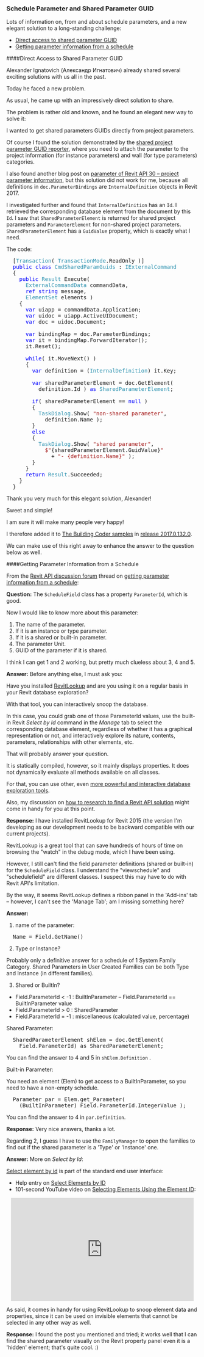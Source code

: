 <head>
<meta http-equiv="Content-Type" content="text/html; charset=utf-8">
<link rel="stylesheet" type="text/css" href="bc.css">
<script src="run_prettify.js" type="text/javascript"></script>
<!--
<script src="https://google-code-prettify.googlecode.com/svn/loader/run_prettify.js" type="text/javascript"></script>
-->
</head>

<!---

- Alexander Ignatovich (Александр Игнатович) 
  Elegant solution to get project parameters GUID directly for the building coder

- 12553492 [Getting parameter information from a schedule]
  http://forums.autodesk.com/t5/revit-api-forum/getting-parameter-information-from-a-schedule/m-p/6802850

#RevitAPI @AutodeskRevit #aec #bim #dynamobim @AutodeskForge

Lots of information on, from and about schedule parameters, and a new elegant solution to a long-standing challenge
&ndash; Direct access to shared parameter GUID
&ndash; Getting parameter information from a schedule...

#AULondon, #UI, #innovation, #RevitAPI, @AutodeskRevit

Direct access to shared param GUID & param info from a schedule #RevitAPI @AutodeskRevit #aec #bim #dynamobim @AutodeskForge http://bit.ly/paramguid

-->

### Schedule Parameter and Shared Parameter GUID

Lots of information on, from and about schedule parameters, and a new elegant solution to a long-standing challenge:

- [Direct access to shared parameter GUID](#2)
- [Getting parameter information from a schedule](#3)


####<a name="2"></a>Direct Access to Shared Parameter GUID

Alexander Ignatovich (Александр Игнатович) already shared several exciting solutions with us all in the past.

Today he faced a new problem.

As usual, he came up with an impressively direct solution to share.

The problem is rather old and known, and he found an elegant new way to solve it:

I wanted to get shared parameters GUIDs directly from project parameters.

Of course I found the solution demonstrated by 
the [shared project parameter GUID reporter](http://thebuildingcoder.typepad.com/blog/2015/12/shared-project-parameter-guid-reporter.html), where you need to attach the parameter to the project information (for instance parameters) and wall (for type parameters) categories.

I also found another blog post on [parameter of Revit API 30 &ndash; project parameter information](http://spiderinnet.typepad.com/blog/2011/05/parameter-of-revit-api-30-project-parameter-information.html), but this solution did not work for me, because all definitions in `doc.ParameterBindings` are `InternalDefinition` objects in Revit 2017.

I investigated further and found that `InternalDefinition` has an `Id`. I retrieved the corresponding database element from the document by this `Id`. I saw that `SharedParameterElement` is returned for shared project parameters and `ParameterElement` for non-shared project parameters. `SharedParameterElement` has a `GuidValue` property, which is exactly what I need.

The code:

<pre class="code">
&nbsp;&nbsp;[<span style="color:#2b91af;">Transaction</span>(&nbsp;<span style="color:#2b91af;">TransactionMode</span>.ReadOnly&nbsp;)]
&nbsp;&nbsp;<span style="color:blue;">public</span>&nbsp;<span style="color:blue;">class</span>&nbsp;<span style="color:#2b91af;">CmdSharedParamGuids</span>&nbsp;:&nbsp;<span style="color:#2b91af;">IExternalCommand</span>
&nbsp;&nbsp;{
&nbsp;&nbsp;&nbsp;&nbsp;<span style="color:blue;">public</span>&nbsp;<span style="color:#2b91af;">Result</span>&nbsp;Execute(
&nbsp;&nbsp;&nbsp;&nbsp;&nbsp;&nbsp;<span style="color:#2b91af;">ExternalCommandData</span>&nbsp;commandData,
&nbsp;&nbsp;&nbsp;&nbsp;&nbsp;&nbsp;<span style="color:blue;">ref</span>&nbsp;<span style="color:blue;">string</span>&nbsp;message,
&nbsp;&nbsp;&nbsp;&nbsp;&nbsp;&nbsp;<span style="color:#2b91af;">ElementSet</span>&nbsp;elements&nbsp;)
&nbsp;&nbsp;&nbsp;&nbsp;{
&nbsp;&nbsp;&nbsp;&nbsp;&nbsp;&nbsp;<span style="color:blue;">var</span>&nbsp;uiapp&nbsp;=&nbsp;commandData.Application;
&nbsp;&nbsp;&nbsp;&nbsp;&nbsp;&nbsp;<span style="color:blue;">var</span>&nbsp;uidoc&nbsp;=&nbsp;uiapp.ActiveUIDocument;
&nbsp;&nbsp;&nbsp;&nbsp;&nbsp;&nbsp;<span style="color:blue;">var</span>&nbsp;doc&nbsp;=&nbsp;uidoc.Document;
 
&nbsp;&nbsp;&nbsp;&nbsp;&nbsp;&nbsp;<span style="color:blue;">var</span>&nbsp;bindingMap&nbsp;=&nbsp;doc.ParameterBindings;
&nbsp;&nbsp;&nbsp;&nbsp;&nbsp;&nbsp;<span style="color:blue;">var</span>&nbsp;it&nbsp;=&nbsp;bindingMap.ForwardIterator();
&nbsp;&nbsp;&nbsp;&nbsp;&nbsp;&nbsp;it.Reset();
 
&nbsp;&nbsp;&nbsp;&nbsp;&nbsp;&nbsp;<span style="color:blue;">while</span>(&nbsp;it.MoveNext()&nbsp;)
&nbsp;&nbsp;&nbsp;&nbsp;&nbsp;&nbsp;{
&nbsp;&nbsp;&nbsp;&nbsp;&nbsp;&nbsp;&nbsp;&nbsp;<span style="color:blue;">var</span>&nbsp;definition&nbsp;=&nbsp;(<span style="color:#2b91af;">InternalDefinition</span>)&nbsp;it.Key;
 
&nbsp;&nbsp;&nbsp;&nbsp;&nbsp;&nbsp;&nbsp;&nbsp;<span style="color:blue;">var</span>&nbsp;sharedParameterElement&nbsp;=&nbsp;doc.GetElement(
&nbsp;&nbsp;&nbsp;&nbsp;&nbsp;&nbsp;&nbsp;&nbsp;&nbsp;&nbsp;definition.Id&nbsp;)&nbsp;<span style="color:blue;">as</span>&nbsp;<span style="color:#2b91af;">SharedParameterElement</span>;
 
&nbsp;&nbsp;&nbsp;&nbsp;&nbsp;&nbsp;&nbsp;&nbsp;<span style="color:blue;">if</span>(&nbsp;sharedParameterElement&nbsp;==&nbsp;<span style="color:blue;">null</span>&nbsp;)
&nbsp;&nbsp;&nbsp;&nbsp;&nbsp;&nbsp;&nbsp;&nbsp;{
&nbsp;&nbsp;&nbsp;&nbsp;&nbsp;&nbsp;&nbsp;&nbsp;&nbsp;&nbsp;<span style="color:#2b91af;">TaskDialog</span>.Show(&nbsp;<span style="color:#a31515;">&quot;non-shared&nbsp;parameter&quot;</span>,
&nbsp;&nbsp;&nbsp;&nbsp;&nbsp;&nbsp;&nbsp;&nbsp;&nbsp;&nbsp;&nbsp;&nbsp;definition.Name&nbsp;);
&nbsp;&nbsp;&nbsp;&nbsp;&nbsp;&nbsp;&nbsp;&nbsp;}
&nbsp;&nbsp;&nbsp;&nbsp;&nbsp;&nbsp;&nbsp;&nbsp;<span style="color:blue;">else</span>
&nbsp;&nbsp;&nbsp;&nbsp;&nbsp;&nbsp;&nbsp;&nbsp;{
&nbsp;&nbsp;&nbsp;&nbsp;&nbsp;&nbsp;&nbsp;&nbsp;&nbsp;&nbsp;<span style="color:#2b91af;">TaskDialog</span>.Show(&nbsp;<span style="color:#a31515;">&quot;shared&nbsp;parameter&quot;</span>,
&nbsp;&nbsp;&nbsp;&nbsp;&nbsp;&nbsp;&nbsp;&nbsp;&nbsp;&nbsp;&nbsp;&nbsp;<span style="color:#a31515;">$&quot;</span>{sharedParameterElement.GuidValue}<span style="color:#a31515;">&quot;</span>
&nbsp;&nbsp;&nbsp;&nbsp;&nbsp;&nbsp;&nbsp;&nbsp;&nbsp;&nbsp;&nbsp;&nbsp;&nbsp;&nbsp;+&nbsp;<span style="color:#a31515;">&quot;-&nbsp;{definition.Name}&quot;</span>&nbsp;);
&nbsp;&nbsp;&nbsp;&nbsp;&nbsp;&nbsp;&nbsp;&nbsp;}
&nbsp;&nbsp;&nbsp;&nbsp;&nbsp;&nbsp;}
&nbsp;&nbsp;&nbsp;&nbsp;&nbsp;&nbsp;<span style="color:blue;">return</span>&nbsp;<span style="color:#2b91af;">Result</span>.Succeeded;
&nbsp;&nbsp;&nbsp;&nbsp;}
&nbsp;&nbsp;}
</pre>

Thank you very much for this elegant solution, Alexander!

Sweet and simple!

I am sure it will make many people very happy!

I therefore added it to [The Building Coder samples](https://github.com/jeremytammik/the_building_coder_samples) 
in [release 2017.0.132.0](https://github.com/jeremytammik/the_building_coder_samples/releases/tag/2017.0.132.0).

We can make use of this right away to enhance the answer to the question below as well.



####<a name="3"></a>Getting Parameter Information from a Schedule

From
the [Revit API discussion forum](http://forums.autodesk.com/t5/revit-api/bd-p/160) thread
on [getting parameter information from a schedule](http://forums.autodesk.com/t5/revit-api-forum/getting-parameter-information-from-a-schedule/m-p/6802850):

**Question:** The `ScheduleField` class has a property `ParameterId`, which is good.

Now I would like to know more about this parameter:

1. The name of the parameter.
2. If it is an instance or type parameter.
3. If it is a shared or built-in parameter.
4. The parameter Unit.
5. GUID of the parameter if it is shared.

I think I can get 1 and 2 working, but pretty much clueless about 3, 4 and 5.

**Answer:** Before anything else, I must ask you:

Have you installed [RevitLookup](https://github.com/jeremytammik/RevitLookup) and are you using it on a regular basis in your Revit database exploration?

With that tool, you can interactively snoop the database.

In this case, you could grab one of those ParameterId values, use the built-in Revit *Select by Id* command in the *Manage* tab to select the corresponding database element, regardless of whether it has a graphical representation or not, and interactively explore its nature, contents, parameters, relationships with other elements, etc.

That will probably answer your question.

It is statically compiled, however, so it mainly displays properties. It does not dynamically evaluate all methods available on all classes.

For that, you can use other,
even [more powerful and interactive database exploration tools](http://thebuildingcoder.typepad.com/blog/2013/11/intimate-revit-database-exploration-with-the-python-shell.html).

Also, my discussion
on [how to research to find a Revit API solution](http://thebuildingcoder.typepad.com/blog/2017/01/virtues-of-reproduction-research-mep-settings-ontology.html#3) might
come in handy for you at this point.

**Response:** I have installed RevitLookup for Revit 2015 (the version I'm developing as our development needs to be backward compatible with our current projects).

RevitLookup is a great tool that can save hundreds of hours of time on browsing the "watch" in the debug mode, which I have been using.

However, I still can't find the field parameter definitions (shared or built-in) for the `ScheduleField` class. I understand the "viewschedule" and "schedulefield" are different classes. I suspect this may have to do with Revit API's limitation.

By the way, it seems RevitLookup defines a ribbon panel in the 'Add-ins' tab &ndash; however, I can't see the 'Manage Tab'; am I missing something here?

**Answer:**

1. name of the parameter:

<pre class="code">
  Name = Field.GetName()
</pre>

2. Type or Instance?

Probably only a definitive answer for a schedule of 1 System Family Category. Shared Parameters in User Created Families can be both Type and Instance (in different families).

3. Shared or BuiltIn?

- Field.ParameterId < -1 : BuiltInParameter &ndash; Field.ParameterId == BuiltInParameter value
- Field.ParameterId > 0 : SharedParameter
- Field.ParameterId = -1 : miscellaneous (calculated value, percentage)

Shared Parameter:

<pre class="code">
  SharedParameterElement shElem = doc.GetElement(
    Field.ParameterId) as SharedParameterElement;
</pre>

You can find the answer to 4 and 5 in `shElem.Definition` .

Built-in Parameter:

You need an element (Elem) to get access to a BuiltInParameter, so you need to have a non-empty schedule.

<pre class="code">
  Parameter par = Elem.get_Parameter(
    (BuiltInParameter) Field.ParameterId.IntegerValue );
</pre>

You can find the answer to 4 in `par.Definition`.

**Response:** Very nice answers, thanks a lot.

Regarding 2, I guess I have to use the `FamilyManager` to open the families to find out if the shared parameter is a 'Type' or 'Instance' one.

**Answer:** More on *Select by Id*:

[Select element by id](https://knowledge.autodesk.com/support/revit-products/learn-explore/caas/CloudHelp/cloudhelp/2017/ENU/Revit-Troubleshooting/files/GUID-2B1CC22C-CB1F-45DA-B57B-62C36013D9E0-htm.html) is
part of the standard end user interface:

- Help entry on [Select Elements by ID](http://help.autodesk.com/view/RVT/2017/ENU/?guid=GUID-2B1CC22C-CB1F-45DA-B57B-62C36013D9E0)
- 101-second YouTube video on [Selecting Elements Using the Element ID](https://www.youtube.com/watch?v=prv8nGrU56o):

<center>
<iframe width="480" height="270" src="https://www.youtube.com/embed/prv8nGrU56o?rel=0" frameborder="0" allowfullscreen></iframe>
</center>
 
As said, it comes in handy for using RevitLookup to snoop element data and properties, since it can be used on invisible elements that cannot be selected in any other way as well.
 
**Response:** I found the post you mentioned and tried; it works well that I can find the shared parameter visually on the Revit property panel even it is a 'hidden' element; that's quite cool. :)
